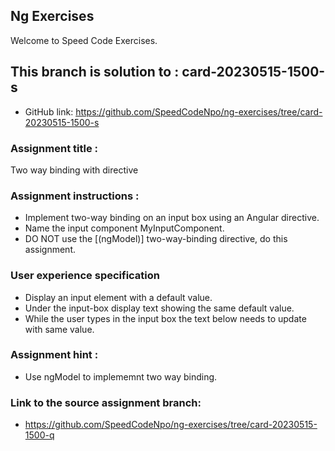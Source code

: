 ## Ng Exercises

Welcome to Speed Code Exercises.

## This branch is solution to : card-20230515-1500-s

- GitHub link: https://github.com/SpeedCodeNpo/ng-exercises/tree/card-20230515-1500-s

### Assignment title :

Two way binding with directive

### Assignment instructions :

- Implement two-way binding on an input box using an Angular directive.
- Name the input component MyInputComponent.
- DO NOT use the [(ngModel)] two-way-binding directive, do this assignment.

### User experience specification

- Display an input element with a default value.
- Under the input-box display text showing the same default value.
- While the user types in the input box the text below needs to update with same value.

### Assignment hint :

- Use ngModel to implememnt two way binding.

### Link to the source assignment branch:

- https://github.com/SpeedCodeNpo/ng-exercises/tree/card-20230515-1500-q

